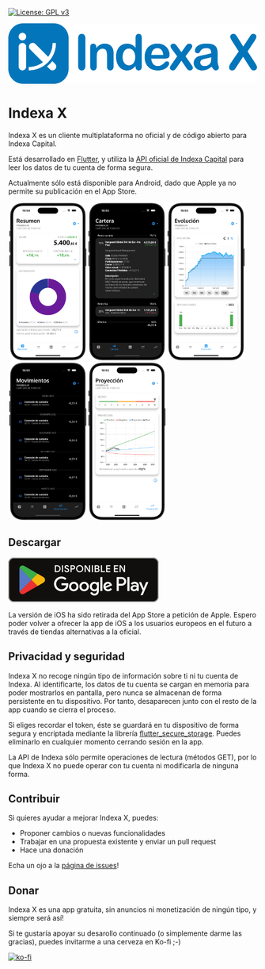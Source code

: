 [![License: GPL v3](https://img.shields.io/badge/License-GPLv3-blue.svg)](https://www.gnu.org/licenses/gpl-3.0)

![](assets/readme/indexax_logo_wide_smaller.png)

# Indexa X

Indexa X es un cliente multiplataforma no oficial y de código abierto para Indexa Capital.

Está desarrollado en [Flutter](https://flutter.dev/), y utiliza la [API oficial de Indexa Capital](https://indexacapital.com/en/api-rest-v1) para leer los datos de tu cuenta de forma segura.

Actualmente sólo está disponible para Android, dado que Apple ya no permite su publicación en el App Store.

<img src="assets/readme/screenshot_01_500.png" width=160/><img src="assets/readme/screenshot_02_500.png" width=160/><img src="assets/readme/screenshot_03_500.png" width=160/><img src="assets/readme/screenshot_04_500.png" width=160/><img src="assets/readme/screenshot_05_500.png" width=160/>

## Descargar
[![google_play_badge](assets/readme/google_play_badge_small.png)](https://play.google.com/store/apps/details?id=com.victormarino.indexax)

La versión de iOS ha sido retirada del App Store a petición de Apple. Espero poder volver a ofrecer la app de iOS a los usuarios europeos en el futuro a través de tiendas alternativas a la oficial.

## Privacidad y seguridad
Indexa X no recoge ningún tipo de información sobre ti ni tu cuenta de Indexa. Al identificarte, los datos de tu cuenta se cargan en memoria para poder mostrarlos en pantalla, pero nunca se almacenan de forma persistente en tu dispositivo. Por tanto, desaparecen junto con el resto de la app cuando se cierra el proceso.

Si eliges recordar el token, éste se guardará en tu dispositivo de forma segura y encriptada mediante la librería [flutter_secure_storage](https://pub.dev/packages/flutter_secure_storage). Puedes eliminarlo en cualquier momento cerrando sesión en la app.

La API de Indexa sólo permite operaciones de lectura (métodos GET), por lo que Indexa X no puede operar con tu cuenta ni modificarla de ninguna forma.

## Contribuir
Si quieres ayudar a mejorar Indexa X, puedes:
- Proponer cambios o nuevas funcionalidades
- Trabajar en una propuesta existente y enviar un pull request
- Hace una donación

Echa un ojo a la [página de issues](https://github.com/victor-marino/indexax/issues)!

## Donar
Indexa X es una app gratuita, sin anuncios ni monetización de ningún tipo, y siempre será así!

Si te gustaría apoyar su desarollo continuado (o simplemente darme las gracias), puedes invitarme a una cerveza en Ko-fi ;-)

[![ko-fi](https://ko-fi.com/img/githubbutton_sm.svg)](https://ko-fi.com/D1D1VS02X)
